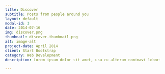 ```yaml
---
title: Discover
subtitle: Posts from people around you
layout: default
modal-id: 3
date: 2014-07-16
img: discover.png
thumbnail: discover-thumbnail.png
alt: image-alt
project-date: April 2014
client: Start Bootstrap
category: Web Development
description: Lorem ipsum dolor sit amet, usu cu alterum nominavi lobortis. At duo novum diceret. Tantas apeirian vix et, usu sanctus postulant inciderint ut, populo diceret necessitatibus in vim. Cu eum dicam feugiat noluisse.

---
```

